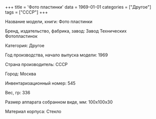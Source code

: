 +++
title = 'Фото пластинки'
data = 1969-01-01
categories = ["Другое"]
tags = ["СССР"]
+++

Название модели, книги: Фото пластинки

Бренд, издательство, фабрика, завод: Завод Технических Фотопластинок

Категория: Другое

Год производства, начало выпуска модели: 1969

Страна производитель: СССР

Город: Москва

Инвентаризационный номер: 545

Вес, гр: 336

Размер аппарата  собранном виде, мм: 100х100х30

Материал корпуса: Стекло

